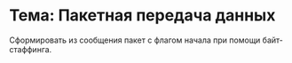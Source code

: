 # Тема: Пакетная передача данных

Сформировать из сообщения пакет с флагом начала при помощи байт-стаффинга.
